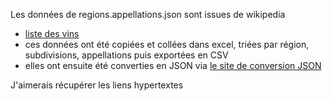 Les données de regions.appellations.json sont issues de wikipedia
- [liste des vins](https://fr.wikipedia.org/wiki/Liste_des_vins_AOC_fran%C3%A7ais)
- ces données ont été copiées et collées dans excel, triées par région, subdivisions, appellations puis exportées en CSV
- elles ont ensuite été converties en JSON via [le site de conversion JSON](http://www.convertcsv.com/csv-to-json.htm)

J'aimerais récupérer les liens hypertextes
